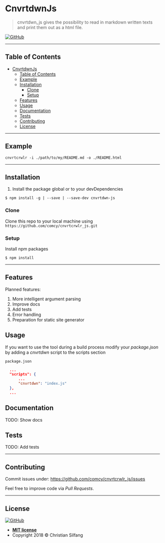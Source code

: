 # CnvrtdwnJs

> cnvrtdwn_js gives the possibility to read in markdown written texts and print them out as a html file.
 
[![GitHub](https://img.shields.io/badge/License-MIT-blue.svg?longCache=true&style=for-the-badge)](https://github.com/comcy/cnvrtcrwlr_js)


---

## Table of Contents

- [CnvrtdwnJs](#cnvrtdwnjs)
    - [Table of Contents](#table-of-contents)
    - [Example](#example)
    - [Installation](#installation)
        - [Clone](#clone)
        - [Setup](#setup)
    - [Features](#features)
    - [Usage](#usage)
    - [Documentation](#documentation)
    - [Tests](#tests)
    - [Contributing](#contributing)
    - [License](#license)

---

## Example

```shell
cnvrtcrwlr -i ./path/to/my/README.md -o ./README.html 
```

---

## Installation

1. Install the package global or to your devDependencies

```shell
$ npm install -g | --save | --save-dev cnvrtdwn-js
```

### Clone

Clone this repo to your local machine using `https://github.com/comcy/cnvrtcrwlr_js.git`

### Setup

Install npm packages

```shell
$ npm install
```

---

## Features

Planned features:

1. More intelligent argument parsing
2. Improve docs
3. Add tests
4. Error handling
5. Preparation for static site generator

## Usage

If you want to use the tool during a build process modify your *package.json* by adding a *cnvrtdwn* script to the scripts section


`package.json`
```json
  ...
  "scripts": {
      ...
      "cnvrtdwn": "index.js"
  },
  ...
```

## Documentation

TODO: Show docs

## Tests

TODO: Add tests

---

## Contributing

Commit issues under: https://github.com/comcy/cnvrtcrwlr_js/issues

Feel free to improve code via *Pull Requests*.

---

## License

[![GitHub](https://img.shields.io/badge/License-MIT-blue.svg?longCache=true&style=for-the-badge)](https://github.com/comcy/cnvrtcrwlr_js)

- **[MIT license](http://opensource.org/licenses/mit-license.php)**
- Copyright 2018 © Christian Silfang